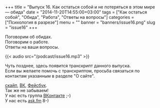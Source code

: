 +++
title = "Выпуск 16. Как остаться собой и не потеряться в этом мире — обида"
date = "2014-11-20T14:55:00+03:00"
tags = ["Как остаться собой", "Обида", "Работа", "Ответы на вопросы"]
categories = ["Психология в разрезе"]
menu = ""
banner = "banners/issue16.png"
slug = "issue16"
+++

Поговорим об обидах.<br>
Поговорим о работе.<br>
Ответы на ваши вопросы.<br>

{{< audio src="/podcast/issue16.mp3" >}}
<!--more-->

Чуть позднее, здесь появится транскрипт данного выпуска.<br>
Если вы желаете помочь с транскриптом, просьба связаться по контактам указанным в разделе "О сайте".


<a href="skype:fpsiholog?userinfo">скайп</a>, <a href="https://vk.com/sunnybunnyf">ВК</a>, <a href="https://www.facebook.com/SunnyBunnyF">Фейсбук</a>.<br>
Так же не забываем!<br>
У нас есть группа <a href="https://vk.com/fpsiholog">ВКонтакте</a> ;-)<br>
У нас есть <a href="http://ask.fm/fpsiholog">ask.fm</a> 8-)